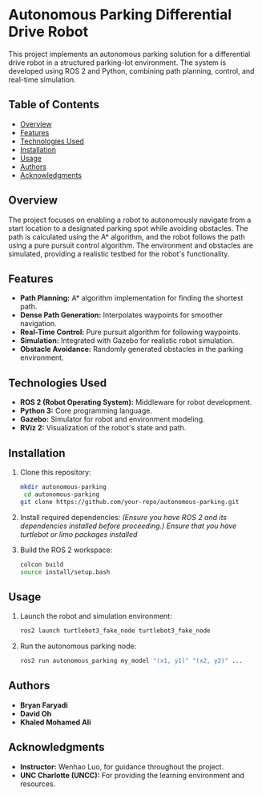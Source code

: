 # Autonomous Parking Differential Drive Robot

This project implements an autonomous parking solution for a differential drive robot in a structured parking-lot environment. The system is developed using ROS 2 and Python, combining path planning, control, and real-time simulation.

## Table of Contents
- [Overview](#overview)
- [Features](#features)
- [Technologies Used](#technologies-used)
- [Installation](#installation)
- [Usage](#usage)
- [Authors](#authors)
- [Acknowledgments](#acknowledgments)

## Overview
The project focuses on enabling a robot to autonomously navigate from a start location to a designated parking spot while avoiding obstacles. The path is calculated using the A* algorithm, and the robot follows the path using a pure pursuit control algorithm. The environment and obstacles are simulated, providing a realistic testbed for the robot's functionality.

## Features
- **Path Planning:** A* algorithm implementation for finding the shortest path.
- **Dense Path Generation:** Interpolates waypoints for smoother navigation.
- **Real-Time Control:** Pure pursuit algorithm for following waypoints.
- **Simulation:** Integrated with Gazebo for realistic robot simulation.
- **Obstacle Avoidance:** Randomly generated obstacles in the parking environment.

## Technologies Used
- **ROS 2 (Robot Operating System):** Middleware for robot development.
- **Python 3:** Core programming language.
- **Gazebo:** Simulator for robot and environment modeling.
- **RViz 2:** Visualization of the robot's state and path.

## Installation
1. Clone this repository:
    ```bash
    mkdir autonomous-parking
     cd autonomous-parking
    git clone https://github.com/your-repo/autonomous-parking.git
   
    ```

2. Install required dependencies:
    *(Ensure you have ROS 2 and its dependencies installed before proceeding.)*
     *Ensure that you have turtlebot or limo packages installed*

4. Build the ROS 2 workspace:
    ```bash
    colcon build
    source install/setup.bash
    ```
## Usage
1. Launch the robot and simulation environment:
    ```bash
    ros2 launch turtlebot3_fake_node turtlebot3_fake_node
    ```

2. Run the autonomous parking node:
    ```bash
    ros2 run autonomous_parking my_model "(x1, y1)" "(x2, y2)" ...
    ```


## Authors
- **Bryan Faryadi**
- **David Oh**
- **Khaled Mohamed Ali**

## Acknowledgments
- **Instructor:** Wenhao Luo, for guidance throughout the project.
- **UNC Charlotte (UNCC):** For providing the learning environment and resources.

